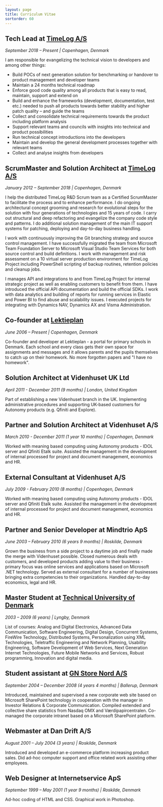 ```yaml
---
layout: page
title: Curriculum Vitae
sortorder: 60
---
```


## Tech Lead at [TimeLog A/S](http://www.timelog.dk)

*September 2018 – Present \| Copenhagen, Denmark*

I am responsible for evangelizing the technical vision to developers and among other things:
- Build POCs of next generation solution for benchmarking or handover to product management and developer teams
- Maintain a 24 months technical roadmap
- Enforce good code quality among all products that is easy to read, maintain, support and extend on
- Build and enhance the frameworks (development, documentation, test etc.) needed to push all products towards better stability and higher patch quality – and guide the teams
- Collect and consolidate technical requirements towards the product including platform analysis 
- Support relevant teams and councils with insights into technical and product possibilities 
- Run technical concept introductions into the developers
- Maintain and develop the general development processes together with relevant teams
- Collect and analyse insights from developers

## ScrumMaster and Solution Architect at [TimeLog A/S](http://www.timelog.dk)

*January 2012 – September 2018 \| Copenhagen, Denmark*

I help the distributed TimeLog R&D Scrum team as a Certified ScrumMaster to facilitate the process and to enhance performance. I do ongoing architectural concept grooming and research for evolutional steps for the solution with four generations of technologies and 15 years of code. I carry out structural and deep refactoring and evangelize the company code style and patterns. I do additional solution management of the main IT support systems for patching, deploying and day-to-day business handling.

I work with continuously improving the Git branching strategy and source control management. I have successfully migrated the team from Microsoft Team Foundation Server to Microsoft Visual Studio Team Services for both source control and build definitions. I work with management and risk assessment on a 10 virtual server production environment for TimeLog Project including PowerShell scripting of backup routines, retention policies and cleanup jobs.

I manages API and integrations to and from TimeLog Project for internal strategic project as well as enabling customers to benefit from them. I have introduced the official API documentation and build the official SDKs. I work with data analytics and building of reports for running services in Elastic and Power BI to find abuse and scalability issues. I executed projects for integrating with Dynamics NAV, Dynamics AX and Visma Administration.

## Co-founder at [Lektieplan](http://www.lektieplan.dk) 

*June 2006 – Present \| Copenhagen, Denmark*

Co-founder and developer at Lektieplan - a portal for primary schools in Denmark. Each school and every class gets their own space for assignments and messages and it allows parents and the pupils themselves to catch up on their homework. No more forgotten papers and "I have no homework".

## Solution Architect at Videnhuset UK Ltd

*April 2011 - December 2011 (9 months) \| London, United Kingdom* 

Part of establishing a new Videnhuset branch in the UK. Implementing administrative procedures and supporting UK-based customers for Autonomy products (e.g. Qfiniti and Explore).

## Partner and Solution Architect at Videnhuset A/S

*March 2010 - December 2011 (1 year 10 months) \| Copenhagen, Denmark*

Worked with meaning based computing using Autonomy products - IDOL server and Qfiniti Etalk suite. Assisted the management in the development of internal processed for project and document management, economics and HR.

## External Consultant at Videnhuset A/S

*July 2009 - February 2010 (8 months) \| Copenhagen, Denmark*

Worked with meaning based computing using Autonomy products - IDOL server and Qfiniti Etalk suite. Assisted the management in the development of internal processed for project and document management, economics and HR.

## Partner and Senior Developer at Mindtrio ApS

*June 2003 – February 2010 (6 years 9 months) \| Roskilde, Denmark*

Grown the business from a side project to a daytime job and finally made the merge with Videnhuset possible. Closed numerous deals with customers, and developed products adding value to their business - primary focus was online services and applications based on Microsoft .NET technology. Served as external consultant for a number of businesses bringing extra competencies to their organizations. Handled day-to-day economics, legal and HR.

## Master Student at [Technical University of Denmark](http://www.dtu.dk)

*2003 – 2009 (6 years) \| Lyngby, Denmark*

List of courses: Analog and Digital Electronics, Advanced Data Communication, Software Engineering, Digital Design, Concurrent Systems, FireWire Technology, Distributed Systems, Personalization using XML Technologies, Teletraffic Engineering and Network Planning, Usability Engineering, Software Development of Web Services, Next Generation Internet Technologies, Future Mobile Networks and Services, Robust programming, Innovation and digital media.

## Student assistant at [GN Store Nord A/S](http://www.gn.com)

*September 2004 – December 2008 (4 years 4 months) \| Ballerup, Denmark*

Introduced, maintained and supervised a new corporate web site based on Microsoft SharePoint technology in cooperation with the manager in Investor Relations & Corporate Communication. Compiled extended and collective share statistics from Nasdaq OMX and Værdipapircentralen. Co-managed the corporate intranet based on a Microsoft SharePoint platform.

## Webmaster at Dan Drift A/S

*August 2001 – July 2004 (3 years) \| Roskilde, Denmark*

Introduced and developed an e-commerce platform increasing product sales. Did ad-hoc computer support and office related work assisting other employees.

## Web Designer at Internetservice ApS

*September 1999 – May 2001 (1 year 9 months) \| Roskilde, Denmark*

Ad-hoc coding of HTML and CSS. Graphical work in Photoshop.

